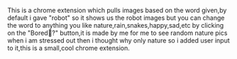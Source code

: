 This is a chrome extension which pulls images based on the word given,by default i gave "robot" so it shows us the robot images but you can change the word to anything you like nature,rain,snakes,happy,sad,etc by clicking on the "Bored🥱?" button,it is made by me for me to see random nature pics when i am stressed out then i thought why only nature so i added user input to it,this is a small,cool chrome extension.
